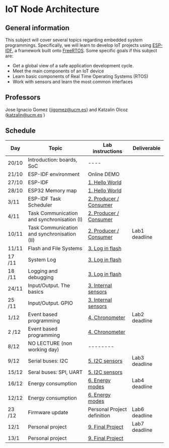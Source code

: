 # IoT Node Architecture

## General information

This subject will cover several topics regarding embedded system programmings. Specifically, we will learn to develop IoT projects using [ESP-IDF](https://docs.espressif.com/projects/esp-idf/en/stable/esp32/get-started/index.html), a framework built onto [FreeRTOS](https://www.freertos.org/).  Some specific goals if this subject are:

* Get a global view of a safe application  development cycle.
* Meet the main components of an IoT device
* Learn basic components of Real Time Operating Systems (RTOS)
* Work with sensors and learn the most common interfaces


## Professors

Jose Ignacio Gomez (jigomez@ucm.es) and Katzalin Olcoz  (katzalin@ucm.es )

## Schedule

|    Day      | Topic                    |  Lab instructions   |  Deliverable   |
|--------------|------------------------|-------------------------|-------------------|
| 20/10  | Introduction: boards, SoC  |  ----   |  |
| 21/10  | ESP-IDF environment  | Online DEMO  |          |
| 27/10  | ESP-IDF   			| [1. Hello World ](P1/index.md)              | |
| 28/10  | ESP32 Memory map              | [1. Hello World ](P1/index.md)              | |
| 3/11  | ESP-IDF Task Scheduler     | [2. Producer / Consumer ](P2/index.md)              |  |
 |4/11  | Task Communication and synchronisation (I)  | [2. Producer / Consumer ](P2/index.md)    |   |
 |10/11  | Task Communication and synchronisation (II)  | [2. Producer / Consumer ](P2/index.md)    | Lab1 deadline  |
 |11/11  | Flash and File Systems       |[3. Log in flash](P7/index.md) |   |
| 17 /11  | System Log       	|[3. Log in flash](P7/index.md) | |
| 18 /11  | Logging and  debugging     |[3. Log in flash](P7/index.md) | |
|24/11  | Input/Output. The basics  | [3. Internal sensors](P3/index.md)                | | 
|25 /11  | Input/Output. GPIO 	     | [3. Internal sensors](P3/index.md)                | |
|  1/12  | Event based programming | [4. Chronometer](P4/index.md)            | Lab2 deadline |
| 2 /12  | Event based programming | [4. Chronometer](P4/index.md)            |  |
|8/12  | NO LECTURE (non working day)  | --------       
 |9/12  | Serial buses: I2C	  | [5. I2C sensors](P5/index.md)                |  Lab3 deadline |
| 15/12  | Seral buses: SPI, UART	  | [5. I2C sensors](P5/index.md)                | |
|16/12  | Energy consumption           | [6. Energy modes](P6/index.md) |  Lab4 deadline |
|12/12 | Energy consumption           | [6. Energy modes](P6/index.md) | |
|23 /12  | Firmware update                 | Personal Project definition|  Lab6 deadline |
|12/1  | Personal project                  | [9. Final Project](P9/index.md) |  Lab7 deadline |
|13/1  | Personal project                  | [9. Final Project](P9/index.md) | |

